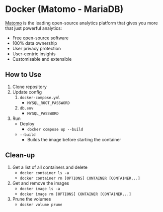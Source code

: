 # Docker (Matomo - MariaDB)

[Matomo](https://matomo.org) is the leading open-source analytics platform that gives you more that just powerful analytics:

- Free open-source software
- 100% data ownership
- User privacy protection
- User-centric insights
- Customisable and extensible

## How to Use

1. Clone repository
1. Update config
    1. `docker-compose.yml`
        - `MYSQL_ROOT_PASSWORD`
    1. `db.env`
        - `MYSQL_PASSWORD`
1. Run
    - Deploy
        - `docker compose up --build`
    - `--build`
        - Builds the image before starting the container

## Clean-up

1. Get a list of all containers and delete
    - `docker container ls -a`
    - `docker container rm [OPTIONS] CONTAINER [CONTAINER...]`
1. Get and remove the images
    - `docker image ls -a`
    - `docker image rm [OPTIONS] CONTAINER [CONTAINER...]`
1. Prune the volumes
    - `docker volume prune`